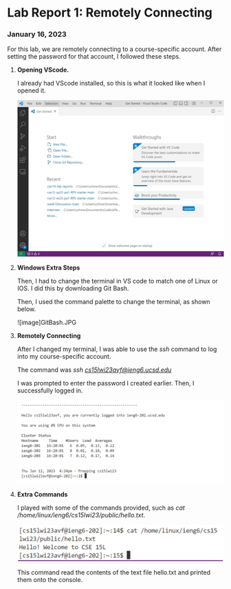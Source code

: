 # Lab Report 1: Remotely Connecting
### January 16, 2023

For this lab, we are remotely connecting to a course-specific account. After setting the password for that account, I followed these steps.

1. **Opening VScode.**

    I already had VScode installed, so this is what it looked like when I opened it.

    ![image](VScodeScreen.JPG)

2. **Windows Extra Steps**
    
    Then, I had to change the terminal in VS code to match one of Linux or IOS. I did this by downloading Git Bash.

    Then, I used the command palette to change the terminal, as shown below.

    ![image]GitBash.JPG

3. **Remotely Connecting**

    After I changed my terminal, I was able to use the *ssh* command to log into my course-specific account.

    The command was *ssh cs15lwi23avf@ieng6.ucsd.edu*

    I was prompted to enter the password I created earlier. Then, I successfully logged in.

    ![image](LoggedIn.JPG)

4. **Extra Commands**

    I played with some of the commands provided, such as *cat /home/linux/ieng6/cs15lwi23/public/hello.txt*.

    ![image](ExtraCommand.JPG)

    This command read the contents of the text file hello.txt and printed them onto the console.


